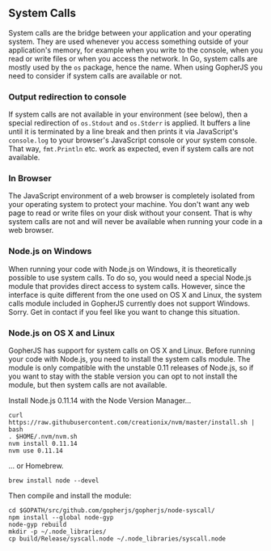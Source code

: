 System Calls
------------

System calls are the bridge between your application and your operating system. They are used whenever you access something outside of your application's memory, for example when you write to the console, when you read or write files or when you access the network. In Go, system calls are mostly used by the `os` package, hence the name. When using GopherJS you need to consider if system calls are available or not.

### Output redirection to console

If system calls are not available in your environment (see below), then a special redirection of `os.Stdout` and `os.Stderr` is applied. It buffers a line until it is terminated by a line break and then prints it via JavaScript's `console.log` to your browser's JavaScript console or your system console. That way, `fmt.Println` etc. work as expected, even if system calls are not available.

### In Browser

The JavaScript environment of a web browser is completely isolated from your operating system to protect your machine. You don't want any web page to read or write files on your disk without your consent. That is why system calls are not and will never be available when running your code in a web browser.

### Node.js on Windows

When running your code with Node.js on Windows, it is theoretically possible to use system calls. To do so, you would need a special Node.js module that provides direct access to system calls. However, since the interface is quite different from the one used on OS X and Linux, the system calls module included in GopherJS currently does not support Windows. Sorry. Get in contact if you feel like you want to change this situation.

### Node.js on OS X and Linux

GopherJS has support for system calls on OS X and Linux. Before running your code with Node.js, you need to install the system calls module. The module is only compatible with the unstable 0.11 releases of Node.js, so if you want to stay with the stable version you can opt to not install the module, but then system calls are not available.

Install Node.js 0.11.14 with the Node Version Manager...
```
curl https://raw.githubusercontent.com/creationix/nvm/master/install.sh | bash
. $HOME/.nvm/nvm.sh
nvm install 0.11.14
nvm use 0.11.14
```
... or Homebrew.
```
brew install node --devel
```
Then compile and install the module:
```
cd $GOPATH/src/github.com/gopherjs/gopherjs/node-syscall/
npm install --global node-gyp
node-gyp rebuild
mkdir -p ~/.node_libraries/
cp build/Release/syscall.node ~/.node_libraries/syscall.node
```
